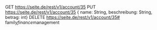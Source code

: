 GET https://seite.de/rest/v1/account/35 
PUT https://seite.de/rest/v1/account/35 { name: String, beschreibung: String, betrag: int}
DELETE https://seite.de/rest/v1/account/35#   f a m i l y _ f i n a n c e _ m a n a g e m e n t  
 